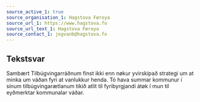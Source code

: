 ```yaml
---
source_active_1: true
source_organisation_1: Hagstova Føroya
source_url_1: https://www.hagstova.fo
source_url_text_1: Hagstova Føroya
source_contact_1: jogvanb@hagstova.fo
---
```

## Tekstsvar  
Sambært Tilbúgvingarráðnum finst ikki enn nøkur yvirskipað strategi um at minka um váðan fyri at vanlukkur henda.
Tó hava summar kommunur í sínum tilbúgvingarætlanum tikið atlit til fyribyrgjandi átøk í mun til eyðmerktar kommunalar váðar.
